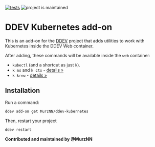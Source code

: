 [![tests](https://github.com/MurzNN/ddev-kubernetes/actions/workflows/tests.yml/badge.svg)](https://github.com/MurzNN/ddev-kubernetes/actions/workflows/tests.yml) ![project is maintained](https://img.shields.io/maintenance/yes/2025.svg)

# DDEV Kubernetes add-on <!-- omit in toc -->

This is an add-on for the [DDEV](https://ddev.readthedocs.io) project that adds utilities to work with Kubernetes inside the DDEV Web container.

After adding, these commands will be available inside the `web` container:
- `kubectl` (and a shortcut as just `k`).
- `k ns` and `k ctx` - [details »](https://github.com/ahmetb/kubectx)
- `k krew` - [details »](https://krew.sigs.k8s.io/)

## Installation

Run a command:

```sh
ddev add-on get MurzNN/ddev-kubernetes
```

Then, restart your project

```sh
ddev restart
```

**Contributed and maintained by @MurzNN**
